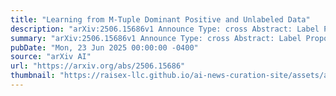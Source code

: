 ```yaml
---
title: "Learning from M-Tuple Dominant Positive and Unlabeled Data"
description: "arXiv:2506.15686v1 Announce Type: cross Abstract: Label Proportion Learning (LLP) addresses the classification problem where multiple instances are grouped into bags and each bag contains information about the proportion of each class. However, in practical applications, obtaining precise supervisory information regarding the proportion of instances in a specific class is challenging. To better align with real-world application scenarios and effectively leverage the proportional constraints of instances within tuples, this paper proposes a generalized learning framework emph{MDPU}. Specifically, we first mathematically model the distribution of instances within tuples of arbitrary size, under the constraint that the number of positive instances is no less than that of negative instances. Then we derive an unbiased risk estimator that satisfies risk consistency based on the empirical risk minimization (ERM) method. To mitigate the inevitable overfitting issue during training, a risk correction method is introduced, leading to the development of a corrected risk estimator. The generalization error bounds of the unbiased risk estimator theoretically demonstrate the consistency of the proposed method. Extensive experiments on multiple datasets and comparisons with other relevant baseline methods comprehensively validate the effectiveness of the proposed learning framework."
summary: "arXiv:2506.15686v1 Announce Type: cross Abstract: Label Proportion Learning (LLP) addresses the classification problem where multiple instances are grouped into bags and each bag contains information about the proportion of each class. However, in practical applications, obtaining precise supervisory information regarding the proportion of instances in a specific class is challenging. To better align with real-world application scenarios and effectively leverage the proportional constraints of instances within tuples, this paper proposes a generalized learning framework emph{MDPU}. Specifically, we first mathematically model the distribution of instances within tuples of arbitrary size, under the constraint that the number of positive instances is no less than that of negative instances. Then we derive an unbiased risk estimator that satisfies risk consistency based on the empirical risk minimization (ERM) method. To mitigate the inevitable overfitting issue during training, a risk correction method is introduced, leading to the development of a corrected risk estimator. The generalization error bounds of the unbiased risk estimator theoretically demonstrate the consistency of the proposed method. Extensive experiments on multiple datasets and comparisons with other relevant baseline methods comprehensively validate the effectiveness of the proposed learning framework."
pubDate: "Mon, 23 Jun 2025 00:00:00 -0400"
source: "arXiv AI"
url: "https://arxiv.org/abs/2506.15686"
thumbnail: "https://raisex-llc.github.io/ai-news-curation-site/assets/arxiv.png"
---
```


